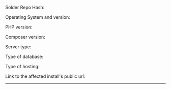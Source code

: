 <!--
After reading this section, fill out the fields below.

Please note that this is the issue tracker for TechnicSolder, and NOT the place to
post problems opening/installing/managing any modpacks/mods/java/anything else.

If you are having issues installing or opening a modpack, ask for assistance in the #help
channel of the Technic discord server.

If the launcher is crashing, make an issue here: https://github.com/TechnicPack/TechnicLauncher

If you are having issues managing a pack, or having any issues with the
platform or website, ask for help here: http://www.technicpack.net/help


GUIDELINES TO FOLLOW WHEN REPORTING:

Please be aware that Solder is intended for experienced server admins only, and so it is
expected that you've at least tried to research an issue before reporting it.

Note that Windows is not officially supported. (Though some community members may help)

Please try to be respectful when reporting an issue. We understand that bugs are
frustrating, but getting mad will only make it harder to fix.

Please fill out all other information to the best of your knowledge.
-->

  Solder Repo Hash:

  Operating System and version:

  PHP version:

<!-- Can be found by running ```php -v``` -->
  Composer version:

<!-- Can be found using composer -v -->
  Server type:

  Type of database:

<!-- Are you using MySQL, or Sqlite? -->
  Type of hosting:

<!-- Shared? VPS? Deti? Cloud? -->
  Link to the affected install's public url:

<!-- The URL to your Solder's public folder -->
---------------------------------------------------------

<!-- Please describe the issue you are having in as much detail as possible here -->
